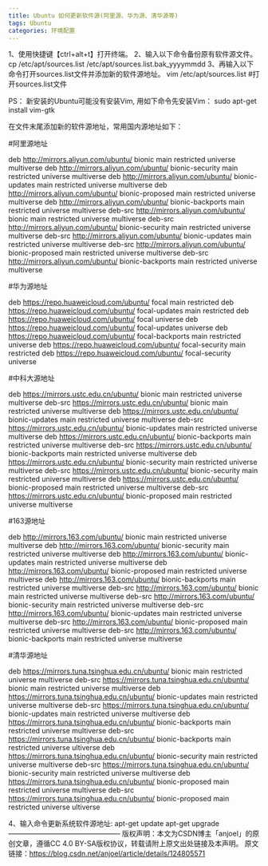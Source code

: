```yaml
---
title: Ubuntu 如何更新软件源(阿里源、华为源、清华源等)
tags: Ubuntu
categories: 环境配置
---
```



1、使用快捷键【ctrl+alt+t】打开终端。
2、输入以下命令备份原有软件源文件。
cp /etc/apt/sources.list /etc/apt/sources.list.bak_yyyymmdd
3、再输入以下命令打开sources.list文件并添加新的软件源地址。
vim /etc/apt/sources.list #打开sources.list文件

PS： 新安装的Ubuntu可能没有安装Vim, 用如下命令先安装Vim：
sudo apt-get install vim-gtk

在文件末尾添加新的软件源地址，常用国内源地址如下：

#阿里源地址

deb http://mirrors.aliyun.com/ubuntu/ bionic main restricted universe multiverse
deb http://mirrors.aliyun.com/ubuntu/ bionic-security main restricted universe multiverse
deb http://mirrors.aliyun.com/ubuntu/ bionic-updates main restricted universe multiverse
deb http://mirrors.aliyun.com/ubuntu/ bionic-proposed main restricted universe multiverse
deb http://mirrors.aliyun.com/ubuntu/ bionic-backports main restricted universe multiverse
deb-src http://mirrors.aliyun.com/ubuntu/ bionic main restricted universe multiverse
deb-src http://mirrors.aliyun.com/ubuntu/ bionic-security main restricted universe multiverse
deb-src http://mirrors.aliyun.com/ubuntu/ bionic-updates main restricted universe multiverse
deb-src http://mirrors.aliyun.com/ubuntu/ bionic-proposed main restricted universe multiverse
deb-src http://mirrors.aliyun.com/ubuntu/ bionic-backports main restricted universe multiverse

#华为源地址

deb https://repo.huaweicloud.com/ubuntu/ focal main restricted
deb https://repo.huaweicloud.com/ubuntu/ focal-updates main restricted
deb https://repo.huaweicloud.com/ubuntu/ focal universe
deb https://repo.huaweicloud.com/ubuntu/ focal-updates universe
deb https://repo.huaweicloud.com/ubuntu/ focal-backports main restricted universe
deb https://repo.huaweicloud.com/ubuntu/ focal-security main restricted
deb https://repo.huaweicloud.com/ubuntu/ focal-security universe

#中科大源地址

deb https://mirrors.ustc.edu.cn/ubuntu/ bionic main restricted universe multiverse
deb-src https://mirrors.ustc.edu.cn/ubuntu/ bionic main restricted universe multiverse
deb https://mirrors.ustc.edu.cn/ubuntu/ bionic-updates main restricted universe multiverse
deb-src https://mirrors.ustc.edu.cn/ubuntu/ bionic-updates main restricted universe multiverse
deb https://mirrors.ustc.edu.cn/ubuntu/ bionic-backports main restricted universe multiverse
deb-src https://mirrors.ustc.edu.cn/ubuntu/ bionic-backports main restricted universe multiverse
deb https://mirrors.ustc.edu.cn/ubuntu/ bionic-security main restricted universe multiverse
deb-src https://mirrors.ustc.edu.cn/ubuntu/ bionic-security main restricted universe multiverse
deb https://mirrors.ustc.edu.cn/ubuntu/ bionic-proposed main restricted universe multiverse
deb-src https://mirrors.ustc.edu.cn/ubuntu/ bionic-proposed main restricted universe multiverse

#163源地址

deb http://mirrors.163.com/ubuntu/ bionic main restricted universe multiverse
deb http://mirrors.163.com/ubuntu/ bionic-security main restricted universe multiverse
deb http://mirrors.163.com/ubuntu/ bionic-updates main restricted universe multiverse
deb http://mirrors.163.com/ubuntu/ bionic-proposed main restricted universe multiverse
deb http://mirrors.163.com/ubuntu/ bionic-backports main restricted universe multiverse
deb-src http://mirrors.163.com/ubuntu/ bionic main restricted universe multiverse
deb-src http://mirrors.163.com/ubuntu/ bionic-security main restricted universe multiverse
deb-src http://mirrors.163.com/ubuntu/ bionic-updates main restricted universe multiverse
deb-src http://mirrors.163.com/ubuntu/ bionic-proposed main restricted universe multiverse
deb-src http://mirrors.163.com/ubuntu/ bionic-backports main restricted universe multiverse

#清华源地址

deb https://mirrors.tuna.tsinghua.edu.cn/ubuntu/ bionic main restricted universe multiverse
deb-src https://mirrors.tuna.tsinghua.edu.cn/ubuntu/ bionic main restricted universe multiverse
deb https://mirrors.tuna.tsinghua.edu.cn/ubuntu/ bionic-updates main restricted universe multiverse
deb-src https://mirrors.tuna.tsinghua.edu.cn/ubuntu/ bionic-updates main restricted universe multiverse
deb https://mirrors.tuna.tsinghua.edu.cn/ubuntu/ bionic-backports main restricted universe multiverse
deb-src https://mirrors.tuna.tsinghua.edu.cn/ubuntu/ bionic-backports main restricted universe ultiverse
deb https://mirrors.tuna.tsinghua.edu.cn/ubuntu/ bionic-security main restricted universe multiverse
deb-src https://mirrors.tuna.tsinghua.edu.cn/ubuntu/ bionic-security main restricted universe multiverse
deb https://mirrors.tuna.tsinghua.edu.cn/ubuntu/ bionic-proposed main restricted universe multiverse
deb-src https://mirrors.tuna.tsinghua.edu.cn/ubuntu/ bionic-proposed main restricted universe ultiverse

4、输入命令更新系统软件源地址:
apt-get update
apt-get upgrade
————————————————
版权声明：本文为CSDN博主「anjoel」的原创文章，遵循CC 4.0 BY-SA版权协议，转载请附上原文出处链接及本声明。
原文链接：https://blog.csdn.net/anjoel/article/details/124805571
